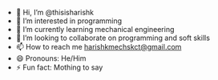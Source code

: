 - 👋 Hi, I’m @thisisharishk
- 👀 I’m interested in programming
- 🌱 I’m currently learning mechanical engineering
- 💞️ I’m looking to collaborate on programming and soft skills
- 📫 How to reach me harishkmechskct@gmail.com
- 😄 Pronouns: He/Him
- ⚡ Fun fact: Mothing to say

<!---
thisisharishk/thisisharishk is a ✨ special ✨ repository because its `README.md` (this file) appears on your GitHub profile.
You can click the Preview link to take a look at your changes.
--->
